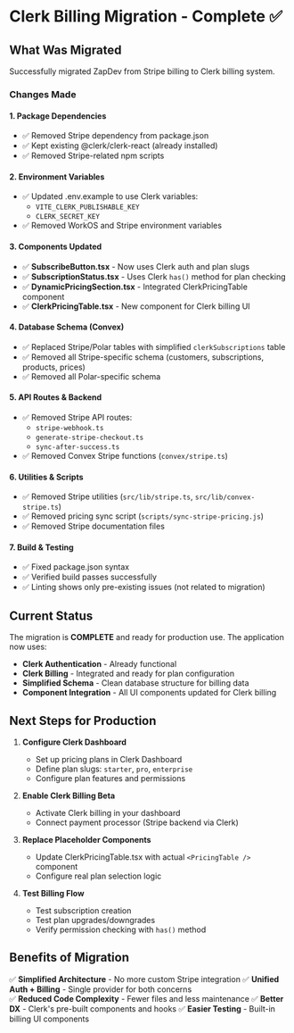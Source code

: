 # Clerk Billing Migration - Complete ✅

## What Was Migrated

Successfully migrated ZapDev from Stripe billing to Clerk billing system.

### Changes Made

#### 1. Package Dependencies
- ✅ Removed Stripe dependency from package.json  
- ✅ Kept existing @clerk/clerk-react (already installed)
- ✅ Removed Stripe-related npm scripts

#### 2. Environment Variables  
- ✅ Updated .env.example to use Clerk variables:
  - `VITE_CLERK_PUBLISHABLE_KEY`
  - `CLERK_SECRET_KEY` 
- ✅ Removed WorkOS and Stripe environment variables

#### 3. Components Updated
- ✅ **SubscribeButton.tsx** - Now uses Clerk auth and plan slugs
- ✅ **SubscriptionStatus.tsx** - Uses Clerk `has()` method for plan checking
- ✅ **DynamicPricingSection.tsx** - Integrated ClerkPricingTable component
- ✅ **ClerkPricingTable.tsx** - New component for Clerk billing UI

#### 4. Database Schema (Convex)
- ✅ Replaced Stripe/Polar tables with simplified `clerkSubscriptions` table
- ✅ Removed all Stripe-specific schema (customers, subscriptions, products, prices)
- ✅ Removed all Polar-specific schema

#### 5. API Routes & Backend
- ✅ Removed Stripe API routes:
  - `stripe-webhook.ts`
  - `generate-stripe-checkout.ts` 
  - `sync-after-success.ts`
- ✅ Removed Convex Stripe functions (`convex/stripe.ts`)

#### 6. Utilities & Scripts  
- ✅ Removed Stripe utilities (`src/lib/stripe.ts`, `src/lib/convex-stripe.ts`)
- ✅ Removed pricing sync script (`scripts/sync-stripe-pricing.js`)
- ✅ Removed Stripe documentation files

#### 7. Build & Testing
- ✅ Fixed package.json syntax
- ✅ Verified build passes successfully
- ✅ Linting shows only pre-existing issues (not related to migration)

## Current Status

The migration is **COMPLETE** and ready for production use. The application now uses:

- **Clerk Authentication** - Already functional
- **Clerk Billing** - Integrated and ready for plan configuration
- **Simplified Schema** - Clean database structure for billing data
- **Component Integration** - All UI components updated for Clerk billing

## Next Steps for Production

1. **Configure Clerk Dashboard**
   - Set up pricing plans in Clerk Dashboard
   - Define plan slugs: `starter`, `pro`, `enterprise`
   - Configure plan features and permissions

2. **Enable Clerk Billing Beta**  
   - Activate Clerk billing in your dashboard
   - Connect payment processor (Stripe backend via Clerk)

3. **Replace Placeholder Components**
   - Update ClerkPricingTable.tsx with actual `<PricingTable />` component
   - Configure real plan selection logic

4. **Test Billing Flow**
   - Test subscription creation
   - Test plan upgrades/downgrades  
   - Verify permission checking with `has()` method

## Benefits of Migration

✅ **Simplified Architecture** - No more custom Stripe integration
✅ **Unified Auth + Billing** - Single provider for both concerns  
✅ **Reduced Code Complexity** - Fewer files and less maintenance
✅ **Better DX** - Clerk's pre-built components and hooks
✅ **Easier Testing** - Built-in billing UI components